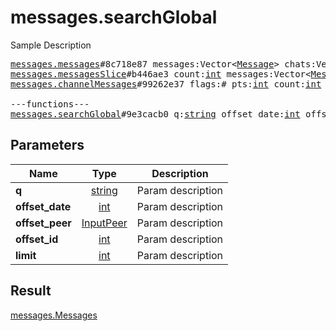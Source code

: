 # messages.searchGlobal

Sample Description

<pre>
<a href="../constructor/messages.messages.md">messages.messages</a>#8c718e87 messages:Vector&lt;<a href="../type/Message.md">Message</a>&gt; chats:Vector&lt;<a href="../type/Chat.md">Chat</a>&gt; users:Vector&lt;<a href="../type/User.md">User</a>&gt; = <a href="../type/messages.Messages.md">messages.Messages</a>;
<a href="../constructor/messages.messagesSlice.md">messages.messagesSlice</a>#b446ae3 count:<a href="../type/int.md">int</a> messages:Vector&lt;<a href="../type/Message.md">Message</a>&gt; chats:Vector&lt;<a href="../type/Chat.md">Chat</a>&gt; users:Vector&lt;<a href="../type/User.md">User</a>&gt; = <a href="../type/messages.Messages.md">messages.Messages</a>;
<a href="../constructor/messages.channelMessages.md">messages.channelMessages</a>#99262e37 flags:# pts:<a href="../type/int.md">int</a> count:<a href="../type/int.md">int</a> messages:Vector&lt;<a href="../type/Message.md">Message</a>&gt; chats:Vector&lt;<a href="../type/Chat.md">Chat</a>&gt; users:Vector&lt;<a href="../type/User.md">User</a>&gt; = <a href="../type/messages.Messages.md">messages.Messages</a>;

---functions---
<a href="../method/messages.searchGlobal.md">messages.searchGlobal</a>#9e3cacb0 q:<a href="../type/string.md">string</a> offset_date:<a href="../type/int.md">int</a> offset_peer:<a href="../type/InputPeer.md">InputPeer</a> offset_id:<a href="../type/int.md">int</a> limit:<a href="../type/int.md">int</a> = <a href="../type/messages.Messages.md">messages.Messages</a>;
</pre>
## Parameters

| Name | Type | Description |
|------|:----:|-------------|
| **q** | <a href="../type/string.md">string</a> | Param description |
| **offset_date** | <a href="../type/int.md">int</a> | Param description |
| **offset_peer** | <a href="../type/InputPeer.md">InputPeer</a> | Param description |
| **offset_id** | <a href="../type/int.md">int</a> | Param description |
| **limit** | <a href="../type/int.md">int</a> | Param description |

## Result

<a href="../type/messages.Messages.md">messages.Messages</a>

